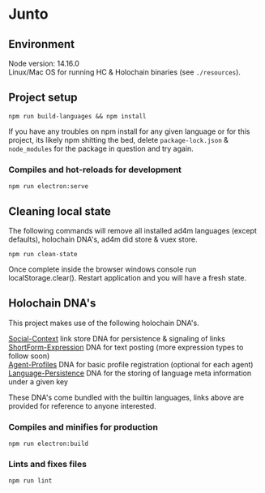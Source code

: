 # Junto

## Environment
Node version: 14.16.0<br>
Linux/Mac OS for running HC & Holochain binaries (see `./resources`).

## Project setup
```
npm run build-languages && npm install
```

If you have any troubles on npm install for any given language or for this project, its likely npm shitting the bed, delete `package-lock.json` & `node_modules` for the package in question and try again. 

### Compiles and hot-reloads for development
```
npm run electron:serve
```

## Cleaning local state

The following commands will remove all installed ad4m languages (except defaults), holochain DNA's, ad4m did store & vuex store.

```
npm run clean-state
```

Once complete inside the browser windows console run localStorage.clear(). Restart application and you will have a fresh state.

## Holochain DNA's

This project makes use of the following holochain DNA's.

[Social-Context](https://github.com/juntofoundation/Social-Context) link store DNA for persistence & signaling of links <br>
[ShortForm-Expression](https://github.com/juntofoundation/Short-Form-Expression) DNA for text posting (more expression types to follow soon)<br>
[Agent-Profiles](https://github.com/jdeepee/profiles) DNA for basic profile registration (optional for each agent)<br>
[Language-Persistence](https://github.com/perspect3vism/language-persistence) DNA for the storing of language meta information under a given key<br>

These DNA's come bundled with the builtin languages, links above are provided for reference to anyone interested.

### Compiles and minifies for production
```
npm run electron:build
```

### Lints and fixes files
```
npm run lint
```